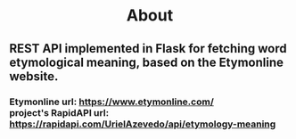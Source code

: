 # <div align="center">About</div>
## REST API implemented in Flask for fetching word etymological meaning, based on the Etymonline website.
### Etymonline url: https://www.etymonline.com/ <br/> project's RapidAPI url: https://rapidapi.com/UrielAzevedo/api/etymology-meaning
